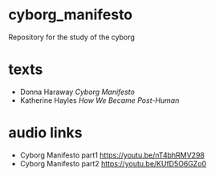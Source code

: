 # cyborg_manifesto
Repository for the study of the cyborg

# texts
- Donna Haraway *Cyborg Manifesto*
- Katherine Hayles *How We Became Post-Human*

# audio links
- Cyborg Manifesto part1 <https://youtu.be/nT4bhRMV298>
- Cyborg Manifesto part2 <https://youtu.be/KUfD5O6GZo0>
